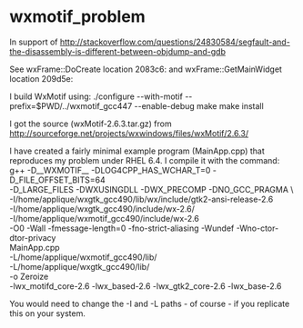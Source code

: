 wxmotif_problem
===============

In support of http://stackoverflow.com/questions/24830584/segfault-and-the-disassembly-is-different-between-objdump-and-gdb


See wxFrame::DoCreate location 2083c6:
and wxFrame::GetMainWidget location 209d5e:


I build WxMotif using:
./configure --with-motif --prefix=$PWD/../wxmotif_gcc447 --enable-debug
make
make install

I got the source (wxMotif-2.6.3.tar.gz) from http://sourceforge.net/projects/wxwindows/files/wxMotif/2.6.3/


I have created a fairly minimal example program (MainApp.cpp) that reproduces my problem under RHEL 6.4. I compile it with the command:
   g++ -D__WXMOTIF__ -DLOG4CPP_HAS_WCHAR_T=0 -D_FILE_OFFSET_BITS=64 \
       -D_LARGE_FILES -DWXUSINGDLL -DWX_PRECOMP -DNO_GCC_PRAGMA \   
       -I/home/applique/wxgtk_gcc490/lib/wx/include/gtk2-ansi-release-2.6 \
       -I/home/applique/wxgtk_gcc490/include/wx-2.6/ \
       -I/home/applique/wxmotif_gcc490/include/wx-2.6 \
       -O0 -Wall -fmessage-length=0 -fno-strict-aliasing -Wundef -Wno-ctor-dtor-privacy \
       MainApp.cpp \
       -L/home/applique/wxmotif_gcc490/lib/ \
       -L/home/applique/wxgtk_gcc490/lib/ \
       -o Zeroize  \
       -lwx_motifd_core-2.6 -lwx_based-2.6 -lwx_gtk2_core-2.6 -lwx_base-2.6

You would need to change the -I and -L paths - of course - if you replicate this on your system.
